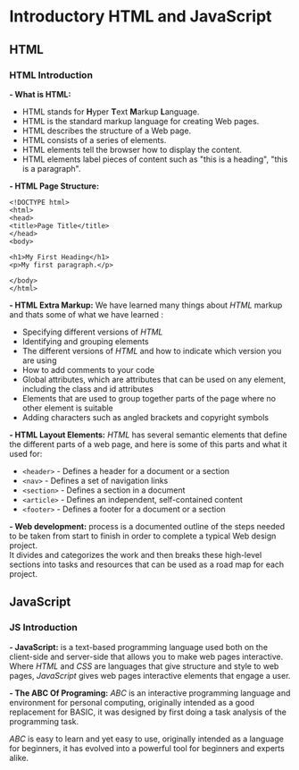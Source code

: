 # Introductory HTML and JavaScript

## HTML

### HTML Introduction 


 **- What is HTML:**
 * HTML stands for **H**yper **T**ext **M**arkup **L**anguage.
 * HTML is the standard markup language for creating Web pages.
 * HTML describes the structure of a Web page.
 * HTML consists of a series of elements.
 * HTML elements tell the browser how to display the content.
 * HTML elements label pieces of content such as "this is a heading", "this is a paragraph".



 **- HTML Page Structure:**
```
<!DOCTYPE html>
<html>
<head>
<title>Page Title</title>
</head>
<body>

<h1>My First Heading</h1>
<p>My first paragraph.</p>

</body>
</html>
```
**- HTML Extra Markup:** We have learned many things about *HTML* markup and thats some of what we have learned :
* Specifying different versions of *HTML*
* Identifying and grouping elements
* The different versions of *HTML* and how to indicate which version you are using
* How to add comments to your code
* Global attributes, which are attributes that can be used on any element, including the class and id attributes
* Elements that are used to group together parts of the page where no other element is suitable
* Adding characters such as angled brackets and copyright symbols



**- HTML Layout Elements:** *HTML* has several semantic elements that define the different parts of a web page, and here is some of this parts and what it used for: 
* `<header>` - Defines a header for a document or a section
* `<nav>` - Defines a set of navigation links
* `<section>` - Defines a section in a document
* `<article>` - Defines an independent, self-contained content
* `<footer>` - Defines a footer for a document or a section


**- Web development:** process is a documented outline of the steps needed to be taken from start to finish in order to complete a typical Web design project.  
It divides and categorizes the work and then breaks these high-level sections into tasks and resources that can be used as a road map for each project.


## JavaScript 

### JS Introduction 

**- JavaScript:** is a text-based programming language used both on the client-side and server-side that allows you to make web pages interactive. Where *HTML* and *CSS* are languages that give structure and style to web pages, *JavaScript* gives web pages interactive elements that engage a user.

**- The ABC Of Programing:** *ABC* is an interactive programming language and environment for personal computing, originally intended as a good replacement for BASIC, it was designed by first doing a task analysis of the programming task.

*ABC* is easy to learn and yet easy to use, originally intended as a language for beginners, it has evolved into a powerful tool for beginners and experts alike.

